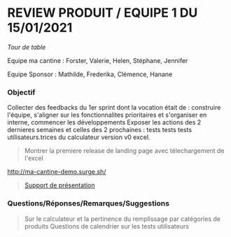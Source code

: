 # REVIEW PRODUIT / EQUIPE 1 DU 15/01/2021

_Tour de table_

Equipe ma cantine : Forster, Valerie, Helen, Stéphane, Jennifer

Equipe Sponsor : Mathilde, Frederika, Clémence, Hanane

### Objectif
Collecter des feedbacks du 1er sprint dont la vocation était de : construire l'équipe, s'aligner sur les fonctionnalites prioritaires et s'organiser en interne, commencer les développements
Exposer les actions des 2 dernieres semaines et celles des 2 prochaines : tests tests tests utilisateurs.trices du calculateur version v0 excel.

> Montrer la premiere release de landing page avec télechargement de l'excel

http://ma-cantine-demo.surge.sh/

> [Support de présentation](https://docs.google.com/presentation/d/1AM-iSzqtTjQC_bXnKUmYaaH_yjFFIhxVXP5pKawzRcM/edit#slide=id.g53cae8ed9a_0_110)


### Questions/Réponses/Remarques/Suggestions

> Sur le calculateur et la pertinence du remplissage par catégories de produits
> Questions de calendrier sur les tests utilisateurs


